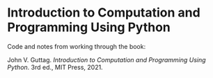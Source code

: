 # Introduction to Computation and Programming Using Python
Code and notes from working through the book:

John V. Guttag. _Introduction to Computation and Programming Using Python_. 3rd ed., MIT Press, 2021.

